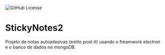 ![GitHub License](https://img.shields.io/github/license/joaovict76/sticknotes2)

# StickyNotes2
Projeto de notas autoadesivas (estilo post-it) usando o freamwork  electron e o banco de dados no mongoDB.

